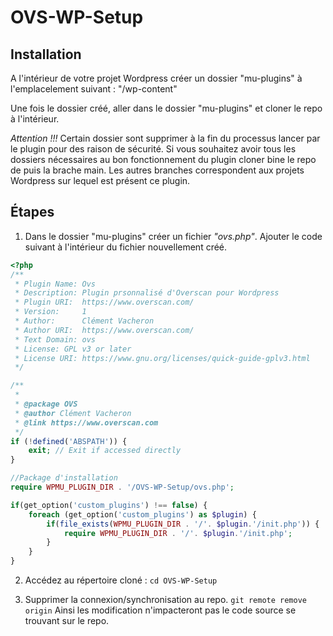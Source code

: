 # OVS-WP-Setup

## Installation

A l'intérieur de votre projet Wordpress créer un dossier "mu-plugins" à l'emplacelement suivant : "/wp-content"

Une fois le dossier créé, aller dans le dossier "mu-plugins" et cloner le repo à l'intérieur.

_Attention !!!_
Certain dossier sont supprimer à la fin du processus lancer par le plugin pour des raison de sécurité. Si vous souhaitez avoir tous les dossiers nécessaires au bon fonctionnement du plugin cloner bine le repo de puis la brache main. Les autres branches correspondent aux projets Wordpress sur lequel est présent ce plugin.

## Étapes

1. Dans le dossier "mu-plugins" créer un fichier _"ovs.php"_. Ajouter le code suivant à l'intérieur du fichier nouvellement créé.

```php
<?php
/**
 * Plugin Name: Ovs
 * Description: Plugin prsonnalisé d'Overscan pour Wordpress
 * Plugin URI:  https://www.overscan.com/
 * Version:     1
 * Author:      Clément Vacheron
 * Author URI:  https://www.overscan.com/
 * Text Domain: ovs
 * License: GPL v3 or later
 * License URI: https://www.gnu.org/licenses/quick-guide-gplv3.html
 */

/**
 *
 * @package OVS
 * @author Clément Vacheron
 * @link https://www.overscan.com
 */
if (!defined('ABSPATH')) {
    exit; // Exit if accessed directly
}

//Package d'installation
require WPMU_PLUGIN_DIR . '/OVS-WP-Setup/ovs.php';

if(get_option('custom_plugins') !== false) {
    foreach (get_option('custom_plugins') as $plugin) {
        if(file_exists(WPMU_PLUGIN_DIR . '/'. $plugin.'/init.php')) {
            require WPMU_PLUGIN_DIR . '/'. $plugin.'/init.php';
        }
    }
}
```

2. Accédez au répertoire cloné :
     `cd OVS-WP-Setup`

3. Supprimer la connexion/synchronisation au repo.
   `git remote remove origin`
   Ainsi les modification n'impacteront pas le code source se trouvant sur le repo.


